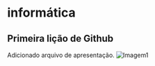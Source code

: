 # informática 
## Primeira lição de Github
Adicionado arquivo de apresentação.
![Imagem1](https://github.com/user-attachments/assets/69207000-bce9-4a5c-ad13-5034af56e4bf)
